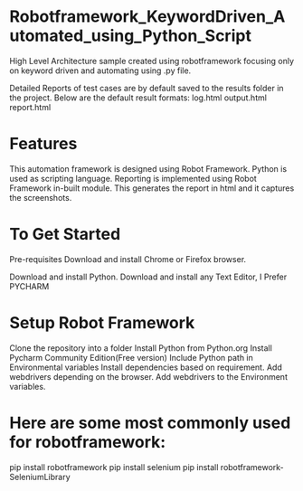 # Robotframework_KeywordDriven_Automated_using_Python_Script
High Level Architecture sample created using robotframework focusing only on keyword driven and automating using .py file. 

Detailed Reports of test cases are by default saved to the results folder in the project.
Below are the default result formats:
log.html
output.html
report.html

# Features
This automation framework is designed using Robot Framework.
Python is used as scripting language.
Reporting is implemented using Robot Framework in-built module. This generates the report in html and it captures the screenshots.
# To Get Started
Pre-requisites
Download and install Chrome or Firefox browser.

Download and install Python.
Download and install any Text Editor, I Prefer PYCHARM

# Setup Robot Framework

Clone the repository into a folder
Install Python from Python.org
Install Pycharm Community Edition(Free version)
Include Python path in Environmental variables
Install dependencies based on requirement.
Add webdrivers depending on the browser.
Add webdrivers to the Environment variables.
# Here are some most commonly used for robotframework:

pip install robotframework
pip install selenium
pip install robotframework-SeleniumLibrary

